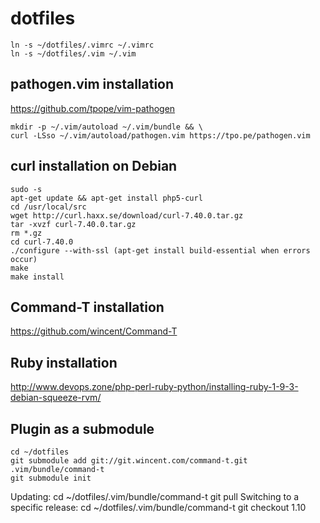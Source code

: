 # dotfiles
	ln -s ~/dotfiles/.vimrc ~/.vimrc
	ln -s ~/dotfiles/.vim ~/.vim

## pathogen.vim installation
https://github.com/tpope/vim-pathogen

	mkdir -p ~/.vim/autoload ~/.vim/bundle && \
	curl -LSso ~/.vim/autoload/pathogen.vim https://tpo.pe/pathogen.vim

## curl installation on Debian
	sudo -s
	apt-get update && apt-get install php5-curl
	cd /usr/local/src
	wget http://curl.haxx.se/download/curl-7.40.0.tar.gz
	tar -xvzf curl-7.40.0.tar.gz
	rm *.gz
	cd curl-7.40.0
	./configure --with-ssl (apt-get install build-essential when errors occur)
	make
	make install

## Command-T installation
https://github.com/wincent/Command-T

## Ruby installation
http://www.devops.zone/php-perl-ruby-python/installing-ruby-1-9-3-debian-squeeze-rvm/

## Plugin as a submodule
	cd ~/dotfiles
	git submodule add git://git.wincent.com/command-t.git .vim/bundle/command-t
	git submodule init
Updating:
	cd ~/dotfiles/.vim/bundle/command-t
	git pull
Switching to a specific release:
	cd ~/dotfiles/.vim/bundle/command-t
	git checkout 1.10
	
